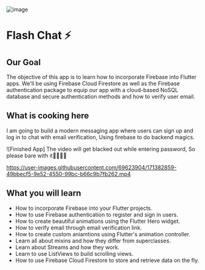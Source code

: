 ![image](https://user-images.githubusercontent.com/69623904/171379794-959f1f84-873a-4ee0-9fe1-d5c937fd714d.png)


# Flash Chat ⚡️

## Our Goal

The objective of this app is to learn how to incorporate Firebase into Flutter apps. We'll be using Firebase Cloud Firestore as well as the Firebase authentication package to equip our app with a cloud-based NoSQL database and secure authentication methods and how to verify user email. 


## What is cooking here

I am going to build a modern messaging app where users can sign up and log in to chat with email verification, Using firebase to do backend magics.

![Finished App]
The video will get blacked out while entering password, So please bare with it🙏🙏🙏🙏

https://user-images.githubusercontent.com/69623904/171382859-49bbecf5-9e52-4550-99bc-b66c9b7fb262.mp4



## What you will learn

- How to incorporate Firebase into your Flutter projects.
- How to use Firebase authentication to register and sign in users.
- How to create beautiful animations using the Flutter Hero widget.
- How to verify email through email verification link.
- How to create custom aniamtions using Flutter's animation controller. 
- Learn all about mixins and how they differ from superclasses.
- Learn about Streams and how they work.
- Learn to use ListViews to build scrolling views.
- How to use Firebase Cloud Firestore to store and retrieve data on the fly.

